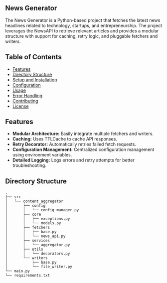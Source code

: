 ## News Generator

The News Generator is a Python-based project that fetches the latest news headlines related to technology, startups, and entrepreneurship. The project leverages the NewsAPI to retrieve relevant articles and provides a modular structure with support for caching, retry logic, and pluggable fetchers and writers.

## Table of Contents

- [Features](#features)
- [Directory Structure](#directory-structure)
- [Setup and Installation](#setup-and-installation)
- [Configuration](#configuration)
- [Usage](#usage)
- [Error Handling](#error-handling)
- [Contributing](#contributing)
- [License](#license)

## Features

- **Modular Architecture:** Easily integrate multiple fetchers and writers.
- **Caching:** Uses TTLCache to cache API responses.
- **Retry Decorator:** Automatically retries failed fetch requests.
- **Configuration Management:** Centralized configuration management using environment variables.
- **Detailed Logging:** Logs errors and retry attempts for better troubleshooting.

## Directory Structure

```News Generator
.
├── src
│   └── content_aggregator
│       ├── config
│       │   └── config_manager.py
│       ├── core
│       │   ├── exceptions.py
│       │   └── models.py
│       ├── fetchers
│       │   ├── base.py
│       │   └── news_api.py
│       ├── services
│       │   └── aggregator.py
│       ├── utils
│       │   └── decorators.py
│       └── writers
│           ├── base.py
│           └── file_writer.py
└── main.py
└── requirements.txt
